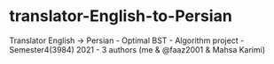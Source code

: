 # translator-English-to-Persian
Translator English -> Persian - Optimal BST - Algorithm project - Semester4(3984) 2021 - 3 authors (me &amp; @faaz2001 &amp; Mahsa Karimi)
